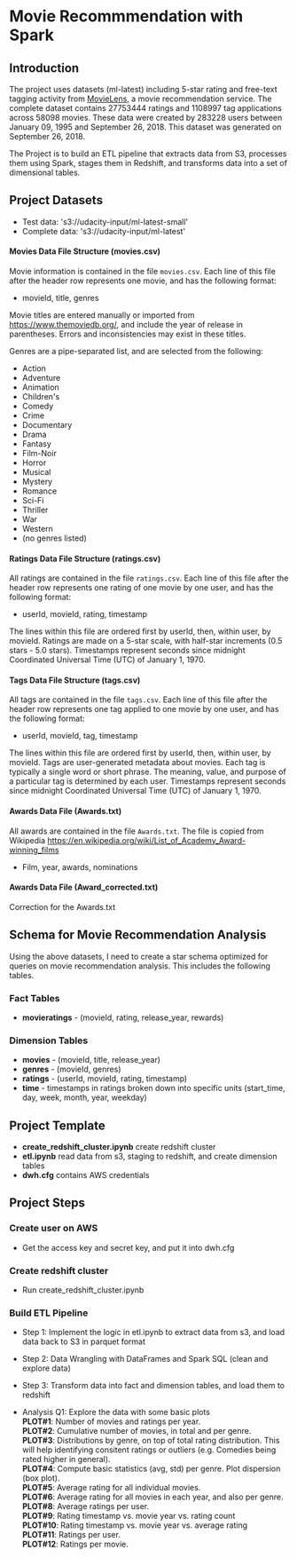 # Movie Recommmendation with Spark
## Introduction

The project uses datasets (ml-latest) including 5-star rating and free-text tagging activity from [MovieLens](https://grouplens.org/datasets/movielens/latest/), a movie recommendation service. The complete dataset contains 27753444 ratings and 1108997 tag applications across 58098 movies. These data were created by 283228 users between January 09, 1995 and September 26, 2018. This dataset was generated on September 26, 2018.

The Project is to build an ETL pipeline that extracts data from S3, processes them using Spark, stages them in Redshift, and transforms data into a set of dimensional tables.


## Project Datasets 
* Test data: 's3://udacity-input/ml-latest-small'  
* Complete data: 's3://udacity-input/ml-latest'  


#### Movies Data File Structure (movies.csv)  

Movie information is contained in the file `movies.csv`. Each line of this file after the header row represents one movie, and has the following format:

* movieId, title, genres

Movie titles are entered manually or imported from <https://www.themoviedb.org/>, and include the year of release in parentheses. Errors and inconsistencies may exist in these titles.

Genres are a pipe-separated list, and are selected from the following:

* Action
* Adventure
* Animation
* Children's
* Comedy
* Crime
* Documentary
* Drama
* Fantasy
* Film-Noir
* Horror
* Musical
* Mystery
* Romance
* Sci-Fi
* Thriller
* War
* Western
* (no genres listed)


#### Ratings Data File Structure (ratings.csv)  

All ratings are contained in the file `ratings.csv`. Each line of this file after the header row represents one rating of one movie by one user, and has the following format:

* userId, movieId, rating, timestamp

The lines within this file are ordered first by userId, then, within user, by movieId. Ratings are made on a 5-star scale, with half-star increments (0.5 stars - 5.0 stars). Timestamps represent seconds since midnight Coordinated Universal Time (UTC) of January 1, 1970.


#### Tags Data File Structure (tags.csv)  

All tags are contained in the file `tags.csv`. Each line of this file after the header row represents one tag applied to one movie by one user, and has the following format:

* userId, movieId, tag, timestamp

The lines within this file are ordered first by userId, then, within user, by movieId. Tags are user-generated metadata about movies. Each tag is typically a single word or short phrase. The meaning, value, and purpose of a particular tag is determined by each user. Timestamps represent seconds since midnight Coordinated Universal Time (UTC) of January 1, 1970.


#### Awards Data File (Awards.txt)

All awards are contained in the file `Awards.txt`. The file is copied from Wikipedia <https://en.wikipedia.org/wiki/List_of_Academy_Award-winning_films>

* Film, year, awards, nominations

#### Awards Data File (Award_corrected.txt)

Correction for the Awards.txt  


## Schema for Movie Recommendation Analysis
Using the above datasets, I need to create a star schema optimized for queries on movie recommendation analysis. This includes the following tables.


### Fact Tables
* **movieratings** - (movieId, rating, release_year, rewards)
### Dimension Tables
* **movies** - (movieId, title, release_year)   
* **genres** - (movieId, genres)  
* **ratings** - (userId, movieId, rating, timestamp)  
* **time** - timestamps in ratings broken down into specific units (start_time, day, week, month, year, weekday)


## Project Template
* **create_redshift_cluster.ipynb** create redshift cluster
* **etl.ipynb** read data from s3, staging to redshift, and create dimension tables
* **dwh.cfg** contains AWS credentials       


## Project Steps
### Create user on AWS
* Get the access key and secret key, and put it into dwh.cfg


### Create redshift cluster
* Run create_redshift_cluster.ipynb


### Build ETL Pipeline
* Step 1: Implement the logic in etl.ipynb to extract data from s3, and load data back to S3 in parquet format 
* Step 2: Data Wrangling with DataFrames and Spark SQL (clean and explore data)
* Step 3: Transform data into fact and dimension tables, and load them to redshift

* Analysis
Q1: Explore the data with some basic plots  
**PLOT#1**: Number of movies and ratings per year.  
**PLOT#2**: Cumulative number of movies, in total and per genre.  
**PLOT#3**: Distributions by genre, on top of total rating distribution. This will help identifying consitent ratings or outliers (e.g. Comedies being rated higher in general).  
**PLOT#4**: Compute basic statistics (avg, std) per genre. Plot dispersion (box plot).  
**PLOT#5**: Average rating for all individual movies.  
**PLOT#6**: Average rating for all movies in each year, and also per genre.  
**PLOT#8**: Average ratings per user.  
**PLOT#9**: Rating timestamp vs. movie year vs. rating count  
**PLOT#10**: Rating timestamp vs. movie year vs. average rating  
**PLOT#11**: Ratings per user.  
**PLOT#12**: Ratings per movie.  



